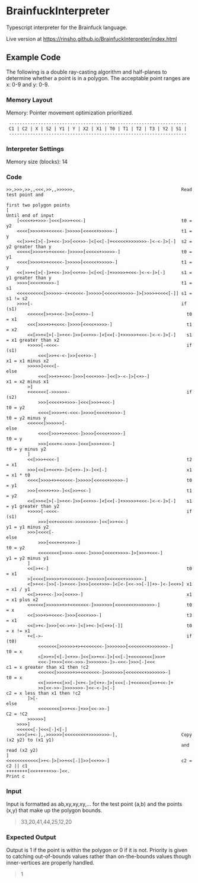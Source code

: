 # BrainfuckInterpreter
Typescript interpreter for the Brainfuck language.

Live version at https://rinsho.github.io/BrainfuckInterpreter/index.html

## Example Code
The following is a double ray-casting algorithm and half-planes to determine
whether a point is in a polygon. The acceptable point ranges are x: 0-9 and y: 0-9.

### Memory Layout
Memory: Pointer movement optimization prioritized.
```
 -------------------------------------------------------------------
 C1 | C2 | X | S2 | Y1 | Y | X2 | X1 | T0 | T1 | T2 | T3 | Y2 | S1 |
 -------------------------------------------------------------------
```

### Interpreter Settings
Memory size (blocks): 14

### Code
```
>>,>>>,>>,,<<<,>>,,>>>>>>,                                        Read test point and 
                                                                  first two polygon points
[                                                                 Until end of input
    [<<<<+>+>>>-]<<<[>>>+<<<-]                                    t0 = y2
    <<<<[>>>>+>+<<<<<-]>>>>>[<<<<<+>>>>>-]                        t1 = y
    <<[>>+<[>[-]>+<<-]>>[<<+>>-]<[<<[-]+<<<<<+>>>>>>>-]<-<-]>[-]  s2 = y2 greater than y
    <<<<<[>>>>+>+<<<<<-]>>>>>[<<<<<+>>>>>-]                       t0 = y1                                               
    <<<<[>>>>+>+<<<<<-]>>>>>[<<<<<+>>>>>-]                        t1 = y
    <<[>>+<[>[-]>+<<-]>>[<<+>>-]<[<<[-]+>>>>>+<<<-]<-<-]>[-]      s1 = y1 greater than y
    >>>>[<<<<+>>>>-]                                              t1 = s1
    <<<<<<<<<<[>>>>>>-<+<<<<<-]>>>>>[<<<<<+>>>>>-]>[>>>>+<<<<[-]] s1 = s1 != s2
    >>>>[-                                                        if (s1)
        <<<<<<[>+>+<<-]>>[<<+>>-]                                   t0 = x1
        <<<[>>>+>+<<<<-]>>>>[<<<<+>>>>-]                            t1 = x2 
        <<[>>+<[>[-]>+<<-]>>[<<+>>-]<[<<[-]+>>>>>+<<<-]<-<-]>[-]    s1 = x1 greater than x2 
        +>>>>[-<<<<-                                                if (s1)
            <<<[>>+<-<-]>>[<<+>>-]                                    x1 = x1 minus x2
        >>>>>]<<<<[-                                                else
            <<<[>>+>+<<<-]>>>[<<<+>>>-]<<[>-<-]>[<+>-]                x1 = x2 minus x1
        >]
        +<<<<<<[->>>>>>-                                            if (s2)
            >>>[<<<<+>+>>>-]<<<[>>>+<<<-]                             t0 = y2
            <<<<[>>>>+<-<<<-]>>>>[<<<<+>>>>-]                         t0 = y2 minus y
        <<<<<<]>>>>>>[-                                             else
            <<<<[>>>+>+<<<<-]>>>>[<<<<+>>>>-]                         t0 = y
            >>>[<<<+<->>>>-]<<<[>>>+<<<-]                             t0 = y minus y2
        ]
        <<[>>>+<<<-]                                                t2 = x1
        >>>[<<[>+<<+>-]>[<+>-]>-]<<[-]                              x1 = x1 * t0
        <<<<[>>>>+>+<<<<<-]>>>>>[<<<<<+>>>>>-]                      t0 = y1
        >>>[<<<+>+>>-]<<[>>+<<-]                                    t1 = y2
        <<[>>+<[>[-]>+<<-]>>[<<+>>-]<[<<[-]+>>>>>+<<<-]<-<-]>[-]    s1 = y1 greater than y2
        +>>>>[-<<<<-                                                if (s1)
            >>>[<<+<<<<<<->>>>>>>>-]<<[>>+<<-]                        y1 = y1 minus y2
        >>>]<<<<[-                                                  else
            >>>[<<<+<+>>>>-]                                         t0 = y2
            <<<<<<<<[>>>>-<<<<-]>>>>[<<<<+>>>>-]>[>>>+<<<-]          y1 = y2 minus y1
        ]
        <<[>+<-]                                                    t0 = x1
        >[<<<<[>>>>>+>+<<<<<<-]>>>>>>[<<<<<<+>>>>>>-]
        <[>+<<-[>>[-]>+<<<-]>>>[<<<+>>>-]<[<-[<<->>[-]]+>-]<-]<<+>] x1 = x1 / y1
        <<[>+>+<<-]>>[<<+>>-]                                       x1 = x1 plus x2
        <<<<<<[>>>>>>+>+<<<<<<<-]>>>>>>>[<<<<<<<+>>>>>>>-]          t0 = x
        <<[>>>+>+<<<<-]>>>[<<<+>>>-]                                t3 = x1  
        <<[>+<-]>>>[<<->+>-]<[>+<-]<[<+>[-]]                        t0 = x != x1
        +<[->-                                                      if (t0)
            <<<<<<<[>>>>>>+>+<<<<<<<-]>>>>>>>[<<<<<<<+>>>>>>>-]       t0 = x
            <[>>+>[<[-]<+>>-]<<[>>+<<-]>[<<[-]+<<<<<<<<[>>>+       
            <<<-]+>>>[<<<->>>-]>>>>>>>-]>-<<<-]>>>[-]<<<              c1 = x greater than x1 then !c2
            <<<<<<[>>>>>>+>+<<<<<<<-]>>>>>>>[<<<<<<<+>>>>>>>-]        t0 = x
            <<[>>>+<<[>>[-]<+<-]>[<+>-]>[<<<[-]+<<<<<<[>>+<<-]+         
            >>[<<->>-]>>>>>>>-]<<-<-]>[-]                             c2 = x less than x1 then !c2
        ]>[-                                                        else
            <<<<<<<<[>>+<<-]+>>[<<->>-]                               C2 = !C2
        >>>>>>]
    >>>>]
    <<<<<<[-]<<<[-]<[-]
    >>>[>+<-],,>>>>>>[<<<<<<<<+>>>>>>>>-],                        Copy (x2 y2) to (x1 y1) 
                                                                  and read (x2 y2)
]
<<<<<<<<<<<<[>+<-]>[>>+<<[-]]>>[<<+>>-]                           c2 = c2 || c1
++++++++[<<++++++>>-]<<.                                          Print c
```

### Input
Input is formatted as ab,xy,xy,xy,... for the test point (a,b) and the points (x,y) 
that make up the polygon bounds.
> 33,20,41,44,25,12,20

### Expected Output
Output is 1 if the point is within the polygon or 0 if it is not. Priority is given
to catching out-of-bounds values rather than on-the-bounds values though inner-vertices 
are properly handled.
> 1